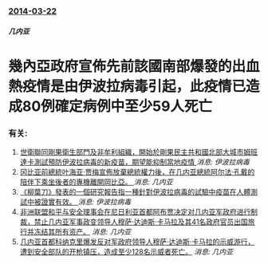 ### [2014-03-22](/news/2014/03/22/index.md)

##### 几内亚
# 幾內亞政府宣佈先前該國南部爆發的出血熱疫情是由伊波拉病毒引起，此疫情已造成80例確定病例中至少59人死亡




### 有关:

1. [世衛聯同剛果衛生部門及非牟利組織，開始於剛果民主共和國北部大城市姆班達卡測試預防伊波拉病毒的新疫苗，期望能抑制當地疫情 ](/news/2018/05/21/世衛聯同剛果衛生部門及非牟利組織-開始於剛果民主共和國北部大城市姆班達卡測試預防伊波拉病毒的新疫苗-期望能抑制當地疫情.md) _消息: 伊波拉病毒_
2. [冈比亚前總統叶海亚·贾梅宣佈放棄總統權力後，在几内亚總統阿尔法·孔戴的陪伴下乘坐後者的專機離開岡比亞。 ](/news/2017/01/21/冈比亚前總統叶海亚-贾梅宣佈放棄總統權力後-在几内亚總統阿尔法-孔戴的陪伴下乘坐後者的專機離開岡比亞.md) _消息: 几内亚_
3. [《柳葉刀》發表的一個研究報告指一種針對伊波拉病毒的試驗中疫苗在人體測試中被證實有效。 ](/news/2016/12/22/柳葉刀-發表的一個研究報告指一種針對伊波拉病毒的試驗中疫苗在人體測試中被證實有效.md) _消息: 伊波拉病毒_
4. [ 非洲联盟和平与安全理事会在尼日利亚首都阿布贾决定对几内亚军政府进行制裁，禁止几内亚军事政变领导人穆萨·达迪斯·卡马拉及其41名政府官员出国旅行并冻结其所有资产。](/news/2009/10/29/非洲联盟和平与安全理事会在尼日利亚首都阿布贾决定对几内亚军政府进行制裁-禁止几内亚军事政变领导人穆萨-达迪斯-卡马拉及.md) _消息: 几内亚_
5. [几内亚首都科纳克里爆发反对军政府领导人穆萨·达迪斯·卡马拉的示威游行，遭到安全部队的开枪镇压，造成至少128名示威者死亡。](/news/2009/09/28/几内亚首都科纳克里爆发反对军政府领导人穆萨-达迪斯-卡马拉的示威游行-遭到安全部队的开枪镇压-造成至少128名示威者死亡.md) _消息: 几内亚_
